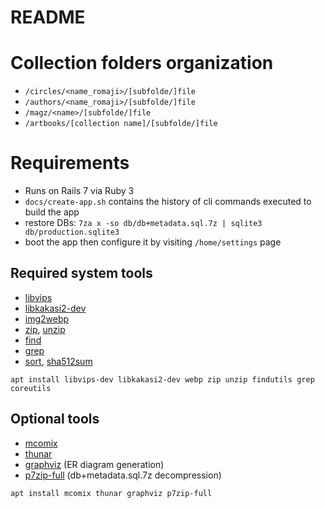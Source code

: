 # README

# Collection folders organization

- `/circles/<name_romaji>/[subfolde/]file`
- `/authors/<name_romaji>/[subfolde/]file`
- `/magz/<name>/[subfolde/]file`
- `/artbooks/[collection name]/[subfolde/]file`

# Requirements

- Runs on Rails 7 via Ruby 3
- `docs/create-app.sh` contains the history of cli commands executed to build the app
- restore DBs: `7za x -so db/db+metadata.sql.7z | sqlite3 db/production.sqlite3`
- boot the app then configure it by visiting `/home/settings` page

## Required system tools

- [libvips](https://packages.debian.org/stable/libvips-dev)
- [libkakasi2-dev](https://packages.debian.org/stable/libkakasi2-dev)
- [img2webp](https://packages.debian.org/stable/webp)
- [zip](https://packages.debian.org/stable/zip), [unzip](https://packages.debian.org/stable/unzip)
- [find](https://packages.debian.org/stable/findutils)
- [grep](https://packages.debian.org/stable/grep)
- [sort](https://packages.debian.org/stable/coreutils), [sha512sum](https://packages.debian.org/stable/coreutils)

~~~shell
apt install libvips-dev libkakasi2-dev webp zip unzip findutils grep coreutils
~~~

## Optional tools

- [mcomix](https://packages.debian.org/stable/mcomix)
- [thunar](https://packages.debian.org/stable/thunar)
- [graphviz](https://packages.debian.org/stable/graphviz) (ER diagram generation)
- [p7zip-full](https://packages.debian.org/stable/p7zip-full) (db+metadata.sql.7z decompression)

~~~shell
apt install mcomix thunar graphviz p7zip-full
~~~
